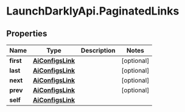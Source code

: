 # LaunchDarklyApi.PaginatedLinks

## Properties

Name | Type | Description | Notes
------------ | ------------- | ------------- | -------------
**first** | [**AiConfigsLink**](AiConfigsLink.md) |  | [optional] 
**last** | [**AiConfigsLink**](AiConfigsLink.md) |  | [optional] 
**next** | [**AiConfigsLink**](AiConfigsLink.md) |  | [optional] 
**prev** | [**AiConfigsLink**](AiConfigsLink.md) |  | [optional] 
**self** | [**AiConfigsLink**](AiConfigsLink.md) |  | 



